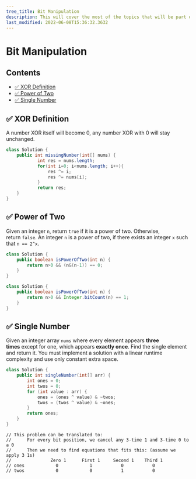 ```yaml
---
tree_title: Bit Manipulation
description: This will cover the most of the topics that will be part of the Bit Manipulation.
last_modified: 2022-06-08T15:36:32.3632
---
```


# Bit Manipulation

## Contents

-   [✅ XOR Definition](#-xor-definition)
-   [✅ Power of Two](#-power-of-two)
-   [✅ Single Number](#-single-number)

## ✅ XOR Definition

A number XOR itself will become 0, any number XOR with 0 will stay unchanged.

```java showLineNumbers
class Solution {
    public int missingNumber(int[] nums) {
            int res = nums.length;
            for(int i=0; i<nums.length; i++){
                res ^= i;
                res ^= nums[i];
            }
            return res;
    }
}
```

## ✅ Power of Two

Given an integer `n`, return `true` if it is a power of two. Otherwise, return `false`.
An integer `n` is a power of two, if there exists an integer `x` such that `n == 2^x`.

```java showLineNumbers
class Solution {
    public boolean isPowerOfTwo(int n) {
        return n>0 && (n&(n-1)) == 0;
    }
}
```

```java showLineNumbers
class Solution {
    public boolean isPowerOfTwo(int n) {
        return n>0 && Integer.bitCount(n) == 1;
    }
}
```

## ✅ Single Number

Given an integer array `nums` where every element appears **three times** except for one, 
which appears **exactly once**. Find the single element and return it.
You must implement a solution with a linear runtime complexity and use only constant extra space.

```java showLineNumbers
class Solution {
    public int singleNumber(int[] arr) {
        int ones = 0;
        int twos = 0;
        for (int value : arr) {
            ones = (ones ^ value) & ~twos;
            twos = (twos ^ value) & ~ones;
        }
        return ones;
    }
}
```

    // This problem can be translated to:
    //      For every bit position, we cancel any 3-time 1 and 3-time 0 to a 0
    //      Then we need to find equations that fits this: (assume we apply 3 1s)
    //               Zero 1      First 1     Second 1    Third 1
    // ones            0            1           0           0
    // twos            0            0           1           0
